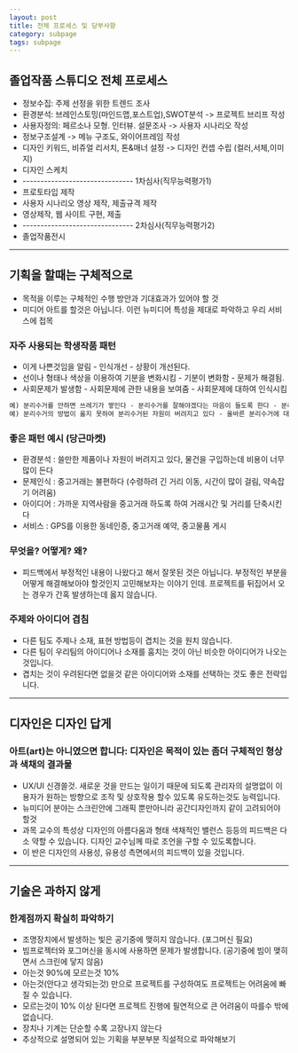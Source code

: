 ```yaml
---
layout: post
title: 전체 프로세스 및 당부사항
category: subpage
tags: subpage
---
```


## 졸업작품 스튜디오 전체 프로세스
* 정보수집: 주제 선정을 위한 트렌드 조사
* 환경분석: 브레인스토밍(마인드맵,포스트업),SWOT분석 -> 프로젝트 브리프 작성
* 사용자정의: 페르소나 모형. 인터뷰. 설문조사 -> 사용자 시나리오 작성
* 정보구조설계 -> 메뉴 구조도, 와이어프레임 작성
* 디자인 키워드, 비쥬얼 리서치, 톤&매너 설정 -> 디자인 컨셉 수립 (컬러,서체,이미지)
* 디자인 스케치
* ------------------------------- 1차심사(직무능력평가1)
* 프로토타입 제작
* 사용자 시나리오 영상 제작, 제출규격 제작
* 영상제작, 웹 사이트 구현, 제출
* ------------------------------- 2차심사(직무능력평가2)
* 졸업작품전시

---

## 기획을 할때는 구체적으로
* 목적을 이루는 구체적인 수행 방안과 기대효과가 있어야 할 것
* 미디어 아트를 할것은 아닙니다. 이런 뉴미디어 특성을 제대로 파악하고 우리 서비스에 접목
### 자주 사용되는 학생작품 패턴
* 이게 나쁜것임을 알림 - 인식개선 - 상황이 개선된다.
* 선이나 형태나 색상을 이용하여 기분을 변화시킴 - 기분이 변화함 - 문제가 해결됨.
* 사회문제가 발생함 - 사회문제에 관한 내용을 보여줌 - 사회문제에 대하여 인식시킴
```markdown
예) 분리수거를 안하면 쓰레기가 쌓인다 - 분리수거를 잘해야겠다는 마음이 들도록 한다 - 분리수거를 잘해서 환경이 좋아진다.
예) 분리수거의 방법이 옳지 못하여 분리수거된 자원이 버려지고 있다 - 올바른 분리수거에 대한 정보를 모아서 보여준다 - 분리수거가 올바르게 이루어져 환경이 좋아진다.
```
### 좋은 패턴 예시 (당근마켓)
* 환경분석 : 쓸만한 제품이나 자원이 버려지고 있다, 물건을 구입하는데 비용이 너무 많이 든다
* 문제인식 : 중고거래는 불편하다 (수령하려 긴 거리 이동, 시간이 많이 걸림, 약속잡기 어려움)
* 아이디어 : 가까운 지역사람을 중고거래 하도록 하여 거래시간 및 거리를 단축시킨다
* 서비스 : GPS를 이용한 동네인증, 중고거래 예약, 중고물품 게시
### 무엇을? 어떻게? 왜?
* 피드백에서 부정적인 내용이 나왔다고 해서 잘못된 것은 아닙니다. 부정적인 부분을 어떻게 해결해보아야 할것인지 고민해보자는 이야기 인데. 프로젝트를 뒤집어서 오는 경우가 간혹 발생하는데 옳지 않습니다.
### 주제와 아이디어 겹침
* 다른 팀도 주제나 소재, 표현 방법등이 겹치는 것을 원치 않습니다.
* 다른 팀이 우리팀의 아이디어나 소재를 훔치는 것이 아닌 비슷한 아이디어가 나오는 것입니다.
* 겹치는 것이 우려된다면 없을것 같은 아이디어와 소재를 선택하는 것도 좋은 전략입니다.

---

## 디자인은 디자인 답게
### 아트(art)는 아니였으면 합니다: 디자인은 목적이 있는 좀더 구체적인 형상과 색채의 결과물
* UX/UI 신경쓸것. 새로운 것을 만드는 일이기 때문에 되도록 관리자의 설명없이 이용자가 원하는 방향으로 조작 및 상호작용 할수 있도록 유도하는것도 능력입니다.
* 뉴미디어 분야는 스크린안에 그래픽 뿐만아니라 공간디자인까지 같이 고려되어야 할것
* 과목 교수의 특성상 디자인의 아름다움과 형태 색채적인 밸런스 등등의 피드백은 다소 약할 수 있습니다. 디자인 교수님께 따로 조언을 구할 수 있도록합니다.
* 이 반은 디자인의 사용성, 유용성 측면에서의 피드백이 있을 것입니다.

---

## 기술은 과하지 않게
### 한계점까지 확실히 파악하기
* 조명장치에서 발생하는 빛은 공기중에 맺히지 않습니다. (포그머신 필요)
* 빔프로젝터와 포그머신을 동시에 사용하면 문제가 발생합니다. (공기중에 빔이 맺히면서 스크린에 닿지 않음)
* 아는것 90%에 모르는것 10%
* 아는것(안다고 생각되는것) 만으로 프로젝트를 구성하여도 프로젝트는 어려움에 빠질 수 있습니다.
* 모르는것이 10% 이상 된다면 프로젝트 진행에 필연적으로 큰 어려움이 따를수 밖에 없습니다.
* 장치나 기계는 단순할 수록 고장나지 않는다
* 추상적으로 설명되어 있는 기획을 부분부분 직설적으로 파악해보기